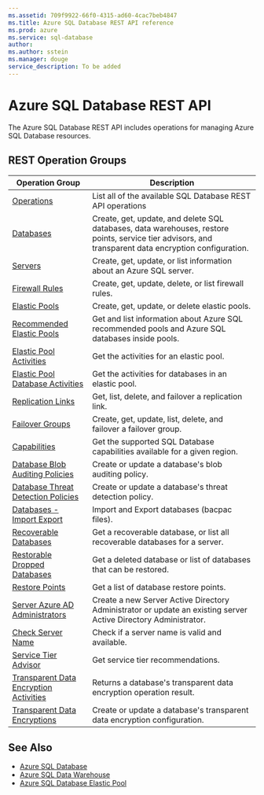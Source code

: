 ```yaml
---
ms.assetid: 709f9922-66f0-4315-ad60-4cac7beb4847
ms.title: Azure SQL Database REST API reference
ms.prod: azure
ms.service: sql-database
author: 
ms.author: sstein
ms.manager: douge
service_description: To be added
---
```


# Azure SQL Database REST API

The Azure SQL Database REST API includes operations for managing Azure SQL Database resources.

## REST Operation Groups

| Operation Group | Description |
|-----------------|-------------|
|[Operations](~/docs-ref-autogen/sql/operations.yml)|List all of the available SQL Database REST API operations|
|[Databases](~/docs-ref-autogen/sql/databases.yml)| Create, get, update, and delete SQL databases, data warehouses, restore points, service tier advisors, and transparent data encryption configuration.|
|[Servers](~/docs-ref-autogen/sql/servers.yml)|Create, get, update, or list information about an Azure SQL server.|
|[Firewall Rules](~/docs-ref-autogen/sql/firewallrules.yml)|Create, get, update, delete, or list firewall rules.|
|[Elastic Pools](~/docs-ref-autogen/sql/elasticpools.yml)|Create, get, update, or delete elastic pools.|
|[Recommended Elastic Pools](~/docs-ref-autogen/sql/recommendedelasticpools.yml)|Get and list information about Azure SQL recommended pools and Azure SQL databases inside pools.|
|[Elastic Pool Activities](~/docs-ref-autogen/sql/elasticpoolactivities.yml)|Get the activities for an elastic pool.|
|[Elastic Pool Database Activities](~/docs-ref-autogen/sql/elasticpooldatabaseactivities.yml)|Get the activities for databases in an elastic pool.|
|[Replication Links](~/docs-ref-autogen/sql/replicationlinks.yml)| Get, list, delete, and failover a replication link.|
|[Failover Groups](~/docs-ref-autogen/sql/failovergroups.yml)| Create, get, update, list, delete, and failover a failover group.| 
|[Capabilities](~/docs-ref-autogen/sql/capabilities.yml)| Get the supported SQL Database capabilities available for a given region.| 
|[Database Blob Auditing Policies](~/docs-ref-autogen/sql/databaseblobauditingpolicies.yml)| Create or update a database's blob auditing policy.|
|[Database Threat Detection Policies](~/docs-ref-autogen/sql/databasethreatdetectionpolicies.yml)| Create or update a database's threat detection policy.|
|[Databases - Import Export](~/docs-ref-autogen/sql/databases%20-%20import%20export.yml)|Import and Export databases (bacpac files).|
|[Recoverable Databases](~/docs-ref-autogen/sql/recoverabledatabases.yml)|Get a recoverable database, or list all recoverable databases for a server.|
|[Restorable Dropped Databases](~/docs-ref-autogen/sql/restorabledroppeddatabases.yml)| Get a deleted database or list of databases that can be restored.|
|[Restore Points](~/docs-ref-autogen/sql/restorepoints.yml)|Get a list of database restore points.|
|[Server Azure AD Administrators](~/docs-ref-autogen/sql/serverazureadadministrators.yml)| Create a new Server Active Directory Administrator or update an existing server Active Directory Administrator.
|[Check Server Name](~/docs-ref-autogen/sql/servers%20-%20sql.yml)| Check if a server name is valid and available.|
|[Service Tier Advisor](~/docs-ref-autogen/sql/servicetieradvisors.yml)| Get service tier recommendations.|
|[Transparent Data Encryption Activities](~/docs-ref-autogen/sql/transparentdataencryptionactivities.yml)| Returns a database's transparent data encryption operation result.|
|[Transparent Data Encryptions](~/docs-ref-autogen/sql/transparentdataencryptions.yml)| Create or update a database's transparent data encryption configuration.|




## See Also

- [Azure SQL Database](https://azure.microsoft.com/services/sql-database/)
- [Azure SQL Data Warehouse](https://azure.microsoft.com/services/sql-data-warehouse/)
- [Azure SQL Database Elastic Pool](https://azure.microsoft.com/documentation/articles/sql-database-elastic-pool/)